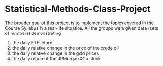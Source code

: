 # Statistical-Methods-Class-Project
The broader goal of this project is to implement the topics covered in the Course Syllabus in a real-life situation. 
All the groups were given data (sets of numbers) demonstrating 
1) the daily ETF return
2) the daily relative change in the price of the crude oil
3) the daily relative change in the gold prices
4) the daily return of the JPMorgan &amp;Co stock.
